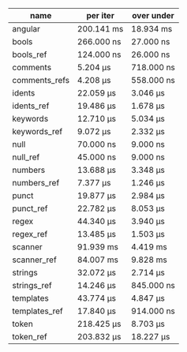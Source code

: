 | name               | per iter   | over under |
| ------------------ | ---------- | ---------- |
| angular            | 200.141 ms | 18.934 ms  |
| bools              | 266.000 ns | 27.000 ns  |
| bools_ref          | 124.000 ns | 26.000 ns  |
| comments           | 5.204 μs   | 718.000 ns |
| comments_refs      | 4.208 μs   | 558.000 ns |
| idents             | 22.059 μs  | 3.046 μs   |
| idents_ref         | 19.486 μs  | 1.678 μs   |
| keywords           | 12.710 μs  | 5.034 μs   |
| keywords_ref       | 9.072 μs   | 2.332 μs   |
| null               | 70.000 ns  | 9.000 ns   |
| null_ref           | 45.000 ns  | 9.000 ns   |
| numbers            | 13.688 μs  | 3.348 μs   |
| numbers_ref        | 7.377 μs   | 1.246 μs   |
| punct              | 19.877 μs  | 2.984 μs   |
| punct_ref          | 22.782 μs  | 8.053 μs   |
| regex              | 44.340 μs  | 3.940 μs   |
| regex_ref          | 13.485 μs  | 1.503 μs   |
| scanner            | 91.939 ms  | 4.419 ms   |
| scanner_ref        | 84.007 ms  | 9.828 ms   |
| strings            | 32.072 μs  | 2.714 μs   |
| strings_ref        | 14.246 μs  | 845.000 ns |
| templates          | 43.774 μs  | 4.847 μs   |
| templates_ref      | 17.840 μs  | 914.000 ns |
| token              | 218.425 μs | 8.703 μs   |
| token_ref          | 203.832 μs | 18.227 μs  |

